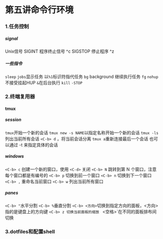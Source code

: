 # 第五讲命令行环境

### 1.任务控制

##### signal

Unix信号
SIGINT 程序终止信号 ^c
SIGSTOP 停止程序 ^z 

##### 一些指令

`sleep`
`jobs`显示任务
	以`%1`标识符指代任务
`bg` background 继续执行任务
`fg`
`nohup`不接受挂起HUP
	`&`在后台执行
`kill`
	`-STOP`

### 2.终端复用器

#### tmux

##### session

`tmux`开始一个新的会话
`tmux new -s NAME`以指定名称开始一个新的会话
`tmux -ls`列出当前所有会话
`<C-b> d` ，将当前会话分离
`tmux a`重新连接最后一个会话 也可以通过 -t 来指定具体的会话

##### windows

`<C-b> c` 创建一个新的窗口，使用 `<C-d>` 关闭
`<C-b> N` 跳转到第 N 个窗口，注意每个窗口都是有编号的
`<C-b> p` 切换到前一个窗口
`<C-b> n` 切换到下一个窗口
`<C-b> ,` 重命名当前窗口
`<C-b> w` 列出当前所有窗口

##### panes

`<C-b> "`水平分割
`<C-b> %`垂直分割
`<C-b> <方向>`切换到指定方向的面板，<方向> 指的是键盘上的方向键
`<C-b> z 切换当前面板的缩放
`<C-b> <空格>`在不同的面板排布间切换

### 3.dotfiles和配置shell